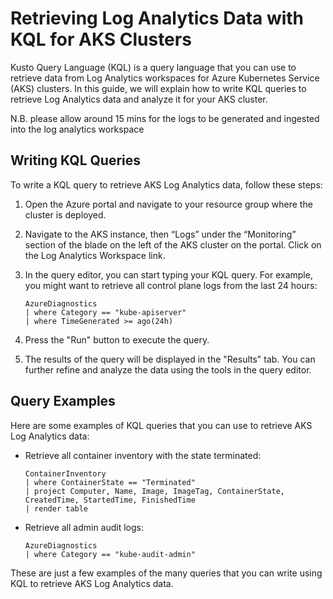 # Retrieving Log Analytics Data with KQL for AKS Clusters

Kusto Query Language (KQL) is a query language that you can use to retrieve data from Log Analytics workspaces for Azure Kubernetes Service (AKS) clusters. In this guide, we will explain how to write KQL queries to retrieve Log Analytics data and analyze it for your AKS cluster.

N.B. please allow around 15 mins for the logs to be generated and ingested into the log analytics workspace

## Writing KQL Queries

To write a KQL query to retrieve AKS Log Analytics data, follow these steps:

1. Open the Azure portal and navigate to your resource group where the cluster is deployed.

2. Navigate to the AKS instance, then “Logs” under the “Monitoring” section of the blade on the left of the AKS cluster on the portal. Click on the Log Analytics Workspace link.

3. In the query editor, you can start typing your KQL query. For example, you might want to retrieve all control plane logs from the last 24 hours:

    ```
    AzureDiagnostics
    | where Category == "kube-apiserver"
    | where TimeGenerated >= ago(24h)
    ```

4. Press the "Run" button to execute the query.

5. The results of the query will be displayed in the "Results" tab. You can further refine and analyze the data using the tools in the query editor.

## Query Examples

Here are some examples of KQL queries that you can use to retrieve AKS Log Analytics data:

- Retrieve all container inventory with the state terminated:

    ```
    ContainerInventory
    | where ContainerState == "Terminated"
    | project Computer, Name, Image, ImageTag, ContainerState, CreatedTime, StartedTime, FinishedTime
    | render table

    ```

- Retrieve all admin audit logs:

    ```
    AzureDiagnostics
    | where Category == "kube-audit-admin"
    ```

These are just a few examples of the many queries that you can write using KQL to retrieve AKS Log Analytics data.
